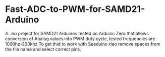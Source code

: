 # Fast-ADC-to-PWM-for-SAMD21-Arduino
A .ino project for SAMD21 Arduinos tested on Arduino Zero that allows conversion of Analog values into PWM duty cycle, tested frequencies are 1000hz-200khz
To get thid to work with Seeduino xiao remove spaces from the file name and select correct pins.
